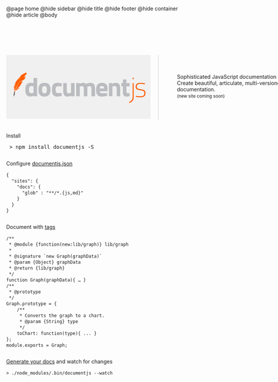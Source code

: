 @page home
@hide sidebar
@hide title
@hide footer
@hide container
@hide article
@body

<section style="width: 800px; margin:100px auto 20px auto; overflow:hidden;">
<div style="border-right: 1px solid #ccc; padding-right:20px; margin-right:50px; float:left;">
<img src="theme/docjs-landing-page-logo.png" alt="StealJS Logo" />
</div>	
<div style="float:left; width: 340px; padding-top: 36px;">
<p style="-webkit-font-smoothing: antialiased; font-family: "HelveticaNeue-Light", "Helvetica Neue Light", "Helvetica Neue", Helvetica, Arial, "Lucida Grande", sans-serif; font-weight: 300; ">Sophisticated JavaScript documentation engine. Create beautiful, articulate, multi-versioned documentation.
<br><small>(new site coming soon)</small></p>
</div>
</section>
<section style="width: 800px; margin:0 auto; overflow:hidden;">
<p>Install</p>
<pre> > npm install documentjs -S</pre>
</section>	

<section style="width: 800px; margin:0 auto; overflow:hidden;">

Configure [documentjs.json](/docs/DocumentJS.docConfig.html)

```
{
  "sites": {
    "docs": {
      "glob" : "**/*.{js,md}"
    }
  }
}
```

</section>	
<section style="width: 800px; margin:0 auto; overflow:hidden;">

Document with [tags](/docs/documentjs.tags.html)

```
/**
 * @module {function(new:lib/graph)} lib/graph
 * 
 * @signature `new Graph(graphData)`
 * @param {Object} graphData
 * @return {lib/graph}
 */
function Graph(graphData){ … }
/**
 * @prototype
 */
Graph.prototype = {
    /**
     * Converts the graph to a chart.
     * @param {String} type
     */
    toChart: function(type){ ... }
};
module.exports = Graph;
```

</section>	
<section style="width: 800px; margin:0 auto; overflow:hidden;">

[Generate your docs](/docs/DocumentJS.apis.generate.documentjs.html) and watch for changes

```
> ./node_modules/.bin/documentjs --watch
```

</section>